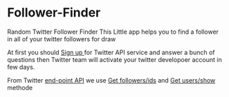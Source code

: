 # Follower-Finder
Random Twitter Follower Finder
This Little app helps you to find a follower in all of your twitter followers for draw

At first you should [Sign up ](https://developer.twitter.com/)for Twitter API service and answer a bunch of questions then Twitter team will activate your twitter developoer account in few days.

From Twitter [end-point API](https://developer.twitter.com/en/docs/twitter-api/migrate/twitter-api-endpoint-map) we use [Get followers/ids](https://developer.twitter.com/en/docs/twitter-api/v1/accounts-and-users/follow-search-get-users/api-reference/get-followers-ids) and [Get users/show](https://developer.twitter.com/en/docs/twitter-api/v1/accounts-and-users/follow-search-get-users/api-reference/get-users-show) methode
